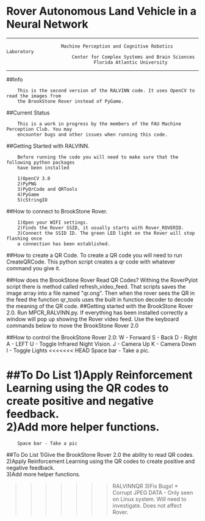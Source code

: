 #                                 Rover Autonomous Land Vehicle in a Neural Network
-------------------------------------------------------

                        Machine Perception and Cognitive Robotics Laboratory
                            Center for Complex Systems and Brain Sciences
                                    Florida Atlantic University
-------------------------------------------------------
##Info

        This is the second version of the RALVINN code. It uses OpenCV to read the images from
        the BrookStone Rover instead of PyGame. 

##Current Status

        This is a work in progress by the members of the FAU Machine Perception Club. You may 
        encounter bugs and other issues when running this code. 

##Getting Started with RALVINN.

        Before running the code you will need to make sure that the following python packages 
        have been installed

        1)OpenCV 3.0
        2)PyPNG
        3)PyQrCode and QRTools
        4)PyGame
        5)cStringIO

##How to connect to BrookStone Rover.

        1)Open your WIFI settings. 
        2)Finds the Rover SSID, it usually starts with Rover_ROVERID.
        3)Connect the SSID ID. The green LED light on the Rover will stop flashing once 
        a connection has been established.


##How to create a QR Code.
        To create a QR code you will need to run CreateQRCode. This python script creates a qr code with 
        whatever command you give it.
        
##How does the BrookStone Rover Read QR Codes?
        Withing the RoverPylot script there is method called refresh_video_feed. That scripts saves 
        the image array into a file named "qr.ong". Then when the rover sees the QR in the feed the 
        function qr_tools uses the built in function decoder to decode the meaning of the QR code.
##Getting started with the BrookStone Rover 2.0.
        Run MPCR_RALVINN.py. If everything has been installed correctly a window will pop up showing the
        Rover video feed. Use the keyboard commands below to move the BrookStone Rover 2.0

##How to control the BrookStone Rover 2.0:
        W - Forward
        S - Back
        D - Right
        A - LEFT
        U - Toggle Infrared Night Vision.
        J - Camera Up
        K - Camera Down
        I - Toggle Lights
<<<<<<< HEAD
        Space bar - Take a pic.
        
##To Do List
      1)Apply Reinforcement Learning using the QR codes to create positive and negative feedback.  
      2)Add more helper functions.
=======
        Space bar - Take a pic
        
##To Do List
      1)Give the BrookStone Rover 2.0 the ability to read QR codes.
      2)Apply Reinforcement Learning using the QR codes to create positive and negative feedback.  
      3)Add more helper functions.
>>>>>>> RALVINNQR
      3)Fix Bugs!
          * Corrupt JPEG DATA - Only seen on Linux system. Will need to investigate. Does not affect Rover.
